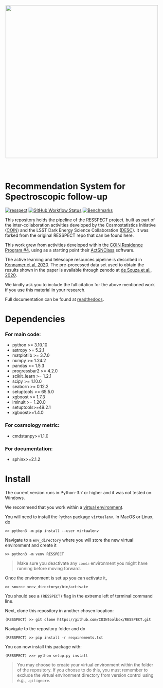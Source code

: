 

<h1 align="center">
<img align="center" src="https://raw.githubusercontent.com/lsstdesc/resspect/main/docs/images/logo_small.png" width="500">
</h1><br>

# Recommendation System for Spectroscopic follow-up

[![resspect](https://img.shields.io/badge/COIN--Focus-RESSPECT-red)](http://cosmostatistics-initiative.org/resspect/)
[![GitHub Workflow Status](https://img.shields.io/github/actions/workflow/status/LSSTDESC/RESSPECT/smoke-test.yml)](https://github.com/LSSTDESC/RESSPECT/actions/workflows/smoke-test.yml)
[![Benchmarks](https://img.shields.io/github/actions/workflow/status/LSSTDESC/RESSPECT/asv-main.yml?label=benchmarks)](https://LSSTDESC.github.io/RESSPECT/benchmarks)

This repository holds the pipeline of the RESSPECT project, built as part of the inter-collaboration activities developed by the Cosmostatistics Initiative ([COIN](cosmostatistics-initiative.org)) and the LSST Dark Energy Science Collaboration ([DESC](https://lsstdesc.org/)). It was forked from the original RESSPECT repo that can be found here.

This work grew from activities developed within the [COIN Residence Program #4](http://iaacoin.wix.com/crp2017), using as a starting point their [ActSNClass](https://github.com/COINtoolbox/ActSNClass) software. 

The active learning and telescope resources pipeline is described in [Kennamer et al, 2020](https://cosmostatistics-initiative.org/portfolio-item/resspect1/). The pre-processed data set used to obtain the results shown in the paper is available through zenodo at [de Souza et al., 2020](https://zenodo.org/record/4399109#.X-sL21lKhNg).

We kindly ask you to include the full citation for the above mentioned work if you use this material in your research.

Full documentation can be found at [readthedocs](https://resspect.readthedocs.io/en/latest/).

# Dependencies

### For main code:

 - python >= 3.10.10  
 - astropy >= 5.2.1  
 - matplotlib >= 3.7.0
 - numpy >= 1.24.2
 - pandas >= 1.5.3
 - progressbar2 >= 4.2.0
 - scikit_learn >= 1.2.1
 - scipy >= 1.10.0
 - seaborn >= 0.12.2
 - setuptools >= 65.5.0
 - xgboost >= 1.7.3
 - iminuit >= 1.20.0
 - setuptools>=49.2.1
 - xgboost>=1.4.0
 
### For cosmology metric:

 - cmdstanpy>=1.1.0
 
### For documentation:
 
  - sphinx>=2.1.2

# Install

The current version runs in Python-3.7 or higher and it was not tested on Windows.  

We recommend that you work within a [virtual environment](https://packaging.python.org/guides/installing-using-pip-and-virtual-environments/).  
 
You will need to install the `Python` package ``virtualenv``. In MacOS or Linux, do

    >> python3 -m pip install --user virtualenv

Navigate to a ``env_directory`` where you will store the new virtual environment and create it  

    >> python3 -m venv RESSPECT

> Make sure you deactivate any ``conda`` environment you might have running before moving forward.   

Once the environment is set up you can activate it,

    >> source <env_directory>/bin/activate

You should see a ``(RESSPECT)`` flag in the extreme left of terminal command line.   

Next, clone this repository in another chosen location:  

    (RESSPECT) >> git clone https://github.com/COINtoolbox/RESSPECT.git

Navigate to the repository folder and do  

    (RESSPECT) >> pip install -r requirements.txt


You can now install this package with:  

    (RESSPECT) >>> python setup.py install

> You may choose to create your virtual environment within the folder of the repository. If you choose to do this, you must remember to exclude the virtual environment directory from version control using e.g., ``.gitignore``.   
